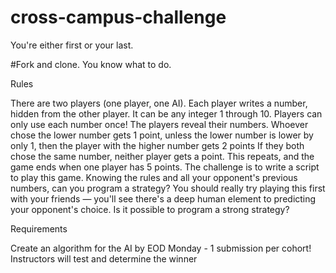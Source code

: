 # cross-campus-challenge
You're either first or your last.

#Fork and clone. You know what to do.

Rules

There are two players (one player, one AI).
Each player writes a number, hidden from the other player. It can be any integer 1 through 10. Players can only use each number once!
The players reveal their numbers.
Whoever chose the lower number gets 1 point, unless the lower number is lower by only 1, then the player with the higher number gets 2 points
If they both chose the same number, neither player gets a point.
This repeats, and the game ends when one player has 5 points.
The challenge is to write a script to play this game. Knowing the rules and all your opponent's previous numbers, can you program a strategy? You should really try playing this first with your friends — you'll see there's a deep human element to predicting your opponent's choice. Is it possible to program a strong strategy?

Requirements

Create an algorithm for the AI by EOD Monday - 1 submission per cohort!
Instructors will test and determine the winner
